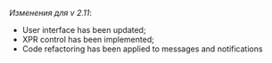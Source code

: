 _Изменения для v 2.11_:
- User interface has been updated;
- XPR control has been implemented;
- Code refactoring has been applied to messages and notifications
